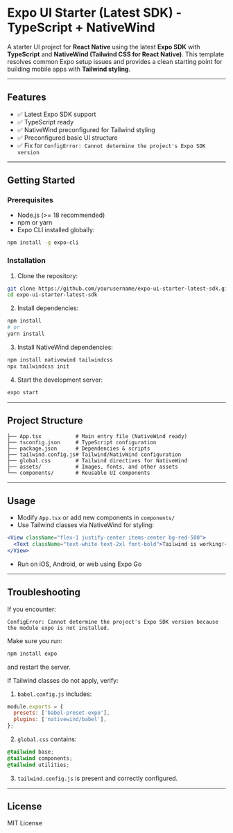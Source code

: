 

# Expo UI Starter (Latest SDK) - TypeScript + NativeWind

A starter UI project for **React Native** using the latest **Expo SDK** with **TypeScript** and **NativeWind (Tailwind CSS for React Native)**.
This template resolves common Expo setup issues and provides a clean starting point for building mobile apps with **Tailwind styling**.

---

## Features

* ✅ Latest Expo SDK support
* ✅ TypeScript ready
* ✅ NativeWind preconfigured for Tailwind styling
* ✅ Preconfigured basic UI structure
* ✅ Fix for `ConfigError: Cannot determine the project's Expo SDK version`

---

## Getting Started

### Prerequisites

* Node.js (>= 18 recommended)
* npm or yarn
* Expo CLI installed globally:

```bash
npm install -g expo-cli
```

### Installation

1. Clone the repository:

```bash
git clone https://github.com/yourusername/expo-ui-starter-latest-sdk.git
cd expo-ui-starter-latest-sdk
```

2. Install dependencies:

```bash
npm install
# or
yarn install
```

3. Install NativeWind dependencies:

```bash
npm install nativewind tailwindcss
npx tailwindcss init
```

4. Start the development server:

```bash
expo start
```

---

## Project Structure

```
├── App.tsx           # Main entry file (NativeWind ready)
├── tsconfig.json     # TypeScript configuration
├── package.json      # Dependencies & scripts
├── tailwind.config.js# Tailwind/NativWind configuration
├── global.css        # Tailwind directives for NativeWind
├── assets/           # Images, fonts, and other assets
└── components/       # Reusable UI components
```

---

## Usage

* Modify `App.tsx` or add new components in `components/`
* Use Tailwind classes via NativeWind for styling:

```jsx
<View className="flex-1 justify-center items-center bg-red-500">
  <Text className="text-white text-2xl font-bold">Tailwind is working!</Text>
</View>
```

* Run on iOS, Android, or web using Expo Go

---

## Troubleshooting

If you encounter:

```
ConfigError: Cannot determine the project's Expo SDK version because the module expo is not installed.
```

Make sure you run:

```bash
npm install expo
```

and restart the server.

If Tailwind classes do not apply, verify:

1. `babel.config.js` includes:

```javascript
module.exports = {
  presets: ['babel-preset-expo'],
  plugins: ['nativewind/babel'],
};
```

2. `global.css` contains:

```css
@tailwind base;
@tailwind components;
@tailwind utilities;
```

3. `tailwind.config.js` is present and correctly configured.

---

## License

MIT License

